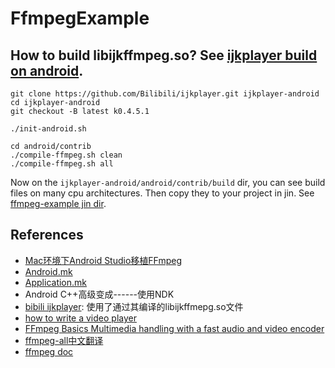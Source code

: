 # FfmpegExample

## How to build libijkffmpeg.so? See [ijkplayer build on android](https://github.com/Bilibili/ijkplayer#build-android).

```
git clone https://github.com/Bilibili/ijkplayer.git ijkplayer-android
cd ijkplayer-android
git checkout -B latest k0.4.5.1

./init-android.sh

cd android/contrib
./compile-ffmpeg.sh clean
./compile-ffmpeg.sh all
```

Now on the `ijkplayer-android/android/contrib/build` dir, you can see build files on many cpu architectures.
Then copy they to your project in jin. See [ffmpeg-example jin dir](https://github.com/FlowerWrong/FfmpegExample/tree/master/app/src/main/jni).

## References

* [Mac环境下Android Studio移植FFmpeg](http://www.itdadao.com/article/122434/)
* [Android.mk](http://developer.android.com/ndk/guides/android_mk.html)
* [Application.mk](http://developer.android.com/ndk/guides/application_mk.html)
* Android C++高级变成------使用NDK
* [bibili ijkplayer](https://github.com/Bilibili/ijkplayer): 使用了通过其编译的libijkffmepg.so文件
* [how to write a video player](http://dranger.com/ffmpeg/ffmpeg.html)
* [FFmpeg Basics Multimedia handling with a fast audio and video encoder](http://ffmpeg.tv/)
* [ffmpeg-all中文翻译](https://www.gitbook.com/book/xdsnet/other-doc-cn-ffmpeg/details)
* [ffmpeg doc](https://www.ffmpeg.org/documentation.html)
